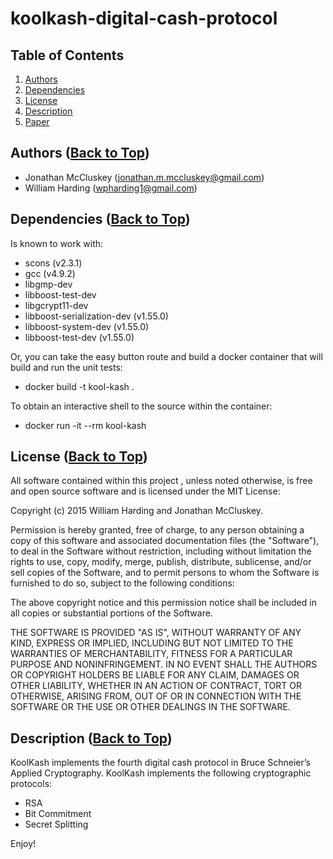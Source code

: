 <a name='Top'/>

koolkash-digital-cash-protocol
=======================

## Table of Contents
 1. [Authors](#Authors)
 2. [Dependencies](#Dependencies)
 3. [License](#License)
 4. [Description](#Description)
 5. [Paper](https://github.com/ToadRedCarp/koolkash-digital-cash-protocol/blob/master/HardingMcCluskey_KoolKash.pdf)

## <a name='Authors'/> Authors ([Back to Top](#Top))

 - Jonathan McCluskey (jonathan.m.mccluskey@gmail.com)
 - William Harding (wpharding1@gmail.com)

## <a name='Dependencies'/> Dependencies ([Back to Top](#Top))

Is known to work with:
- scons (v2.3.1)
- gcc (v4.9.2)
- libgmp-dev
- libboost-test-dev
- libgcrypt11-dev
- libboost-serialization-dev (v1.55.0)
- libboost-system-dev (v1.55.0)
- libboost-test-dev (v1.55.0)

Or, you can take the easy button route and build a docker container that will build and run the unit tests:
- docker build -t kool-kash .

To obtain an interactive shell to the source within the container:
- docker run -it --rm kool-kash

## <a name='License'/> License ([Back to Top](#Top))

All software contained within this project , unless noted otherwise, is
free and open source software and is licensed under the MIT License:

Copyright (c) 2015 William Harding and Jonathan McCluskey.

Permission is hereby granted, free of charge, to any person obtaining 
a copy of this software and associated documentation files (the "Software"),
to deal in the Software without restriction, including without limitation 
the rights to use, copy, modify, merge, publish, distribute, sublicense, 
and/or sell copies of the Software, and to permit persons to whom the 
Software is furnished to do so, subject to the following conditions:

The above copyright notice and this permission notice shall be included in
all copies or substantial portions of the Software.

THE SOFTWARE IS PROVIDED "AS IS", WITHOUT WARRANTY OF ANY KIND, EXPRESS OR 
IMPLIED, INCLUDING BUT NOT LIMITED TO THE WARRANTIES OF MERCHANTABILITY, 
FITNESS FOR A PARTICULAR PURPOSE AND NONINFRINGEMENT. IN NO EVENT SHALL THE 
AUTHORS OR COPYRIGHT HOLDERS BE LIABLE FOR ANY CLAIM, DAMAGES OR OTHER 
LIABILITY, WHETHER IN AN ACTION OF CONTRACT, TORT OR OTHERWISE, ARISING FROM, 
OUT OF OR IN CONNECTION WITH THE SOFTWARE OR THE USE OR OTHER DEALINGS IN THE 
SOFTWARE.

## <a name='Description'/> Description ([Back to Top](#Top))

KoolKash implements the fourth digital cash protocol in Bruce Schneier’s Applied Cryptography.  KoolKash implements the following cryptographic protocols:
- RSA
- Bit Commitment
- Secret Splitting

Enjoy!
